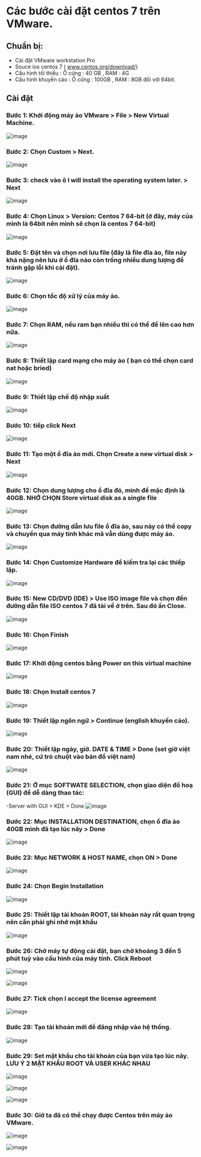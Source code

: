 # Các bước cài đặt centos 7 trên VMware.
## Chuẩn bị:
+ Cài đặt VMware workstation Pro 
+ Souce ios centos 7 ( www.centos.org/download/)
+ Cấu hình tối thiểu : Ổ cứng : 40 GB , RAM : 4G
+ Cấu hình khuyến cáo : Ổ cứng : 100GB , RAM : 8GB đối với 64bit.
## Cài đặt 
### Bước 1: Khởi động máy ảo VMware > File > New Virtual Machine.
![image](https://user-images.githubusercontent.com/110179869/187343761-741f37d3-f091-44a1-a5eb-e4aa3e4204fd.png)

### Bước 2: Chọn Custom > Next.
![image](https://user-images.githubusercontent.com/110179869/187343831-a7fb8afc-4b87-496a-9454-50442f100ad1.png)

### Bước 3:  check vào ô I will install the operating system later. > Next
![image](https://user-images.githubusercontent.com/110179869/187344034-d3ce777b-42e0-4b71-8443-4fdda02a9f3e.png)

### Bước 4:  Chọn Linux > Version: Centos 7 64-bit (ở đây, máy của mình là 64bit nên mình sẽ chọn là centos 7 64-bit)
![image](https://user-images.githubusercontent.com/110179869/187344020-c7e2c411-d02f-4ca1-aed3-53e1aff188ce.png)

### Bước 5:  Đặt tên và chọn nơi lưu file (đây là file đĩa ảo, file này khá nặng nên lưu ở ổ đĩa nào còn trống nhiều dung lượng để tránh gặp lỗi khi cài đặt).
![image](https://user-images.githubusercontent.com/110179869/187344158-4af1af2d-9de0-40dc-9243-af8472818c47.png)

### Bước 6: Chọn tốc độ xử lý của máy ảo.
![image](https://user-images.githubusercontent.com/110179869/187344201-5e16f279-6d9a-4647-8220-2b011a871729.png)

### Bước 7: Chọn RAM, nếu ram bạn nhiều thì có thể để lên cao hơn nữa.
![image](https://user-images.githubusercontent.com/110179869/187344237-a409834c-f3dd-4a3d-9008-b8d971801bb5.png)

### Bước 8: Thiết lập card mạng cho máy ảo ( bạn có thể chọn card nat hoặc bried)
![image](https://user-images.githubusercontent.com/110179869/187344318-2b88c742-7735-430f-9811-f3b115c54ac3.png)

### Bước 9:  Thiết lập chế độ nhập xuất
![image](https://user-images.githubusercontent.com/110179869/187344363-9c577be2-073e-4e63-94e3-8bc8ce14f91a.png)

### Bước 10: tiếp click Next
![image](https://user-images.githubusercontent.com/110179869/187344405-2b4e634b-9950-4bdd-aba0-058792f1f00d.png)

### Bước 11:  Tạo một ổ đĩa ảo mới. Chọn Create a new virtual disk > Next
![image](https://user-images.githubusercontent.com/110179869/187344468-1af3c8f6-c40d-49fd-9842-147f66b4905b.png)

### Bước 12: Chọn dung lượng cho ổ đĩa đó, mình để mặc định là 40GB. NHỚ CHỌN Store virtual disk as a single file
![image](https://user-images.githubusercontent.com/110179869/187344513-65f99315-b881-40b7-979e-54c0d28c0133.png)

### Bước 13: Chọn đường dẫn lưu file ổ đĩa ảo, sau này có thể copy và chuyển qua máy tính khác mã vẫn dùng được máy ảo.
![image](https://user-images.githubusercontent.com/110179869/187344850-b40eed6b-7774-4b5f-a41e-7d58c6320811.png)

### Bước 14: Chọn Customize Hardware để kiếm tra lại các thiếp lập.
![image](https://user-images.githubusercontent.com/110179869/187344894-61f384bd-405c-407f-815b-e8e4cf8218f7.png)

### Bước 15:  New CD/DVD  (IDE) > Use ISO image file và chọn đến đường dẫn file ISO centos 7 đã tải về ở trên. Sau đó ấn Close.
![image](https://user-images.githubusercontent.com/110179869/187344963-d6a927d3-d3b1-4ed6-8a16-74b574fe9c92.png)

### Bước 16: Chọn Finish
![image](https://user-images.githubusercontent.com/110179869/187344986-03c32108-2078-46a0-8a0b-72d6c5346441.png)

### Bước 17: Khởi động centos bằng Power on this virtual machine
![image](https://user-images.githubusercontent.com/110179869/187345011-be2d5f2b-8be1-4b1a-8652-b57322720af6.png)

### Bước 18: Chọn Install centos 7
![image](https://user-images.githubusercontent.com/110179869/187345085-35c1cf8f-2ce9-48c4-b898-cac296967bc0.png)

### Bước 19: Thiết lập ngôn ngữ > Continue (english khuyến cáo).
![image](https://user-images.githubusercontent.com/110179869/187345153-55c9af05-27a9-471a-9e5b-8d89d5e766d7.png)

### Bước 20: Thiết lập ngày, giờ. DATE & TIME > Done (set giờ việt nam nhé, cứ trỏ chuột vào bản đồ việt nam)
![image](https://user-images.githubusercontent.com/110179869/187345307-122e05f1-2eb3-422b-a1b3-15031f5980e4.png)

### Bước 21: Ở mục SOFTWATE SELECTION, chọn giao diện đồ hoạ (GUI) để dễ dàng thao tác:
-Server with GUI > KDE > Done
![image](https://user-images.githubusercontent.com/110179869/187345452-17a44dea-9eca-486d-9eef-6d4324babd9b.png)

### Bước 22: Mục INSTALLATION DESTINATION, chọn ổ đĩa ảo 40GB mình đã tạo lúc nãy > Done
![image](https://user-images.githubusercontent.com/110179869/187345516-a6407aa0-9e42-460f-b7da-d6d3a1ad01ba.png)

### Bước 23: Mục NETWORK & HOST NAME, chọn ON > Done
![image](https://user-images.githubusercontent.com/110179869/187345581-cd01d481-4481-4d9c-a5dd-c04feb816442.png)

### Bước 24: Chọn Begin Installation
![image](https://user-images.githubusercontent.com/110179869/187345654-7949f28c-6763-4151-b642-f98f4d806eb8.png)

### Bước 25: Thiết lập tài khoản ROOT, tài khoản này rất quan trọng nên cần phải ghi nhớ mật khẩu
![image](https://user-images.githubusercontent.com/110179869/187345883-f045dd04-69ed-4b80-a022-669346c2bbc6.png)

### Bước 26:  Chờ máy tự động cài đặt, bạn chờ khoảng 3 đến 5 phút tuỳ vào cấu hình của máy tính. Click Reboot
![image](https://user-images.githubusercontent.com/110179869/187346042-ec60cf76-4f72-411b-bf77-1e40687e0146.png)

![image](https://user-images.githubusercontent.com/110179869/187347416-f3cb0ba9-2f57-42c0-a4f4-375277061e69.png)

### Bước 27: Tick chọn I accept the license agreement
![image](https://user-images.githubusercontent.com/110179869/187347554-828b32d9-468f-4ab5-866b-cb7588bb0b25.png)

### Bước 28: Tạo tài khoản mới để đăng nhập vào hệ thống.
![image](https://user-images.githubusercontent.com/110179869/187347896-2075af5a-35b4-4ca5-bfb8-7dcc2498dd3f.png)


### Bước 29: Set mật khẩu cho tài khoản của bạn vừa tạo lúc nãy. LƯU Ý 2 MẬT KHẨU ROOT VÀ USER KHÁC NHAU
![image](https://user-images.githubusercontent.com/110179869/187348351-641ec829-d156-4604-b960-610f253eecad.png)

![image](https://user-images.githubusercontent.com/110179869/187348396-7bbd1a68-fe26-4a51-9c2e-883e932535dc.png)

![image](https://user-images.githubusercontent.com/110179869/187348569-1c09a5bd-bd57-4e34-9483-b7555cc62b71.png)

### Bước 30: Giờ ta đã có thể chạy được Centos trên máy ảo VMware.
![image](https://user-images.githubusercontent.com/110179869/187348585-2096e428-a17f-4685-b024-0812d3964b5d.png)

![image](https://user-images.githubusercontent.com/110179869/187348630-3023bbcf-4d04-49c9-96b2-1a6eac36343f.png)

